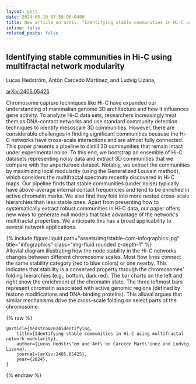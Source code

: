 ```yaml
---
layout: post
date: 2024-05-10 07:59:00-0400
title: New article on arXiv; "Identifying stable communities in Hi-C using multifractal network modularity"
inline: false
related_posts: false
---
```




## Identifying stable communities in Hi-C using multifractal network modularity


Lucas Hedström, Antón Carcedo Martínez, and Ludvig Lizana, 

[arXiv:2405.05425](https://arxiv.org/abs/2405.05425)

Chromosome capture techniques like Hi-C have expanded our understanding of mammalian genome 3D architecture and how it influences gene activity. To analyze Hi-C data sets, researchers increasingly treat them as DNA-contact networks and use standard community detection techniques to identify mesoscale 3D communities. However, there are considerable challenges in finding significant communities because the Hi-C networks have cross-scale interactions and are almost fully connected.  This paper presents a pipeline to distill 3D communities that remain intact under experimental noise. To this end, we bootstrap an ensemble of Hi-C datasets representing noisy data and extract 3D communities that we compare with the unperturbed dataset. Notably, we extract the communities by maximizing local modularity (using the Generalized Louvain method), which considers the multifractal spectrum recently discovered in Hi-C maps. Our pipeline finds that stable communities (under noise) typically have above-average internal contact frequencies and tend to be enriched in active chromatin marks. We also find they fold into more nested cross-scale hierarchies than less stable ones. Apart from presenting how to systematically extract robust communities in Hi-C data, our paper offers new ways to generate null models that take advantage of the network's multifractal properties. We anticipate this has a broad applicability to several network applications.


<div class="row">
    <div class="col-sm mt-3 mt-md-0">
        {% include figure.liquid path="assets/img/stable-com-infographics.jpg" title="infographics" class="img-fluid rounded z-depth-1" %}
    </div>
</div>
<div class="caption">
    Alluvial diagram illustrating how the node stability in the Hi-C networks changes between different chromosome scales. Most flow lines connect the same stability category (red to blue colors) or one nearby. This indicates that stability is a conserved property through the chromosomes' folding hierarchies (e.g., bottom, dark red). The bar charts on the left and right show the enrichment of the chromatin state. The three leftmost bars represent chromatin associated with active genomic regions (defined by histone modifications and DNA-binding proteins). This alluval argues that similar mechanisms drive the cross-scale folding on select parts of the chromosome.
</div>


{% raw %}

```
@article{hedstrom2024identifying,
	title={Identifying stable communities in Hi-C using multifractal network modularity},
  	author={Lucas Hedstr\"om and Ant\'on Carcedo Mart\'inez and Ludvig Lizana},
  	journal={arXiv:2405.05425},
  	year={2024},
}
```

{% endraw %}